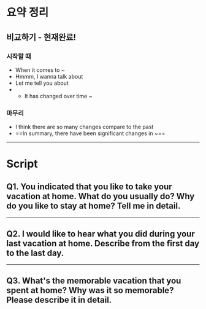 # 요약 정리
## 비교하기 - 현재완료!
### 시작할 때
- When it comes to ~
- Hmmm, I wanna talk about
- Let me tell you about
- + It has changed over time ~

### 마무리
- I think there are so many changes compare to the past
- ==In summary, there have been significant changes in ~==

---
# Script
## Q1. You indicated that you like to take your vacation at home. What do you usually do? Why do you like to stay at home? Tell me in detail.

---
## Q2. I would like to hear what you did during your last vacation at home. Describe from the first day to the last day.

---
## Q3. What's the memorable vacation that you spent at home? Why was it so memorable? Please describe it in detail.